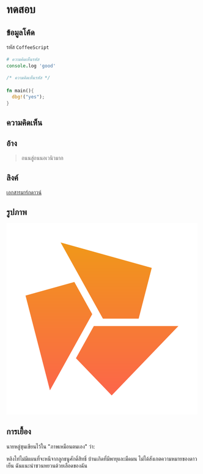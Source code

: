 [ความคิดเห็นทั่วโลกของ Markdown]:#

# ทดสอบ

## ข้อมูลโค้ด

รหัส `CoffeeScript`

```coffee
# ความคิดเห็นรหัส
console.log 'good'


```

```rust
/* ความคิดเห็นรหัส */

fn main(){
  dbg!("yes");
}
```

## ความคิดเห็น

<!-- HTML 注释 --> 

<!-- 多行注释 --> 

## อ้าง

> ถนนสู่ถนนอเวนิวมาก

## ลิงค์

[เอกสารมาร์กดาวน์](https://github.com/xxai-art/xxai-art-md)

## รูปภาพ

![xxAI.อัตลักษณ์แบรนด์ศิลปะ](https://raw.githubusercontent.com/xxai-art/web/main/file/svg/logo.svg)

## การเยื้อง

นายหลู่ซุนเขียนไว้ใน "ภาพเหมือนตนเอง" ว่า:

  หลิงไท่ไม่มีแผนที่จะหนีจากลูกธนูศักดิ์สิทธิ์
  บ้านเกิดที่มีพายุและมืดมน
  ไม่ได้สังเกตความหมายของดาวเย็น
  ฉันแนะนำซวนหยวนด้วยเลือดของฉัน
